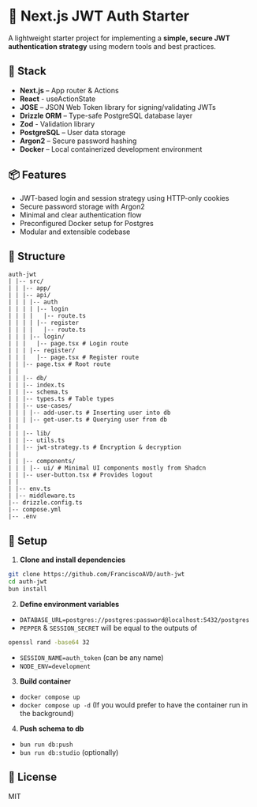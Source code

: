 # 🔐 Next.js JWT Auth Starter

A lightweight starter project for implementing a **simple, secure JWT authentication strategy** using modern tools and best practices.

## 🚀 Stack

- **Next.js** – App router & Actions
- **React** -  useActionState
- **JOSE** – JSON Web Token library for signing/validating JWTs
- **Drizzle ORM** – Type-safe PostgreSQL database layer
- **Zod** - Validation library
- **PostgreSQL** – User data storage
- **Argon2** – Secure password hashing
- **Docker** – Local containerized development environment

## 📦 Features

- JWT-based login and session strategy using HTTP-only cookies
- Secure password storage with Argon2
- Minimal and clear authentication flow
- Preconfigured Docker setup for Postgres
- Modular and extensible codebase

## 📁 Structure
```
auth-jwt
| |-- src/
| | |-- app/
| | |-- api/
| | | |-- auth
| | | | |-- login
| | | |   |-- route.ts 
| | | | |-- register
| | | |   |-- route.ts 
| | | |-- login/
| | |   |-- page.tsx # Login route
| | | |-- register/
| | |   |-- page.tsx # Register route
| | |-- page.tsx # Root route
| |
| | |-- db/
| | |-- index.ts 
| | |-- schema.ts 
| | |-- types.ts # Table types
| | |-- use-cases/
| | | |-- add-user.ts # Inserting user into db
| | | |-- get-user.ts # Querying user from db
| |
| | |-- lib/
| | |-- utils.ts 
| | |-- jwt-strategy.ts # Encryption & decryption
| |
| | |-- components/
| | | |-- ui/ # Minimal UI components mostly from Shadcn
| | |-- user-button.tsx # Provides logout 
| |
| |-- env.ts
| |-- middleware.ts
|-- drizzle.config.ts 
|-- compose.yml
|-- .env
```
## 🔧 Setup

1. **Clone and install dependencies**

```bash
git clone https://github.com/FranciscoAVD/auth-jwt
cd auth-jwt
bun install
```

2. **Define environment variables**
 
- `DATABASE_URL=postgres://postgres:password@localhost:5432/postgres`
- `PEPPER` & `SESSION_SECRET` will be equal to the outputs of
```bash
openssl rand -base64 32
```

- `SESSION_NAME=auth_token` (can be any name)
- `NODE_ENV=development`

3. **Build container**
- `docker compose up`
- `docker compose up -d` (If you would prefer to have the container run in the background)

4. **Push schema to db**

- `bun run db:push`
-  `bun run db:studio` (optionally)

## 📝 License
MIT
